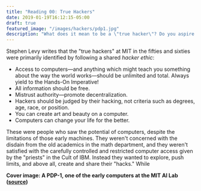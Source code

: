 ```yaml
---
title: "Reading 00: True Hackers"
date: 2019-01-19T16:12:15-05:00
draft: true
featured_image: "/images/hackers/pdp1.jpg"
description: "What does it mean to be a \"true hacker\"? Do you aspire to be one?"
---
```

Stephen Levy writes that the "true hackers" at MIT in the fifties and sixties
were primarily identified by following a shared *hacker ethic*:

- Access to computers—and anything which might teach you something about the way
the world works—should be unlimited and total. Always yield to the Hands-On
Imperative!
- All information should be free.
- Mistrust authority—promote decentralization.
- Hackers should be judged by their hacking, not criteria such as degrees, age,
race, or position.
- You can create art and beauty on a computer.
- Computers can change your life for the better.

These were people who saw the potential of computers, despite the limitations of those early machines. They weren't concerned with the disdain from the old academics in the math department, and they weren't satisfied with the carefully controlled and restricted computer access given by the "priests" in the Cult of IBM. Instead they wanted to explore, push limits, and above all, create and share their "hacks." While 


**Cover image: A PDP-1, one of the early computers at the MIT AI Lab ([source](http://www.computer-history.info/Page4.dir/pages/PDP.1.dir/))**

